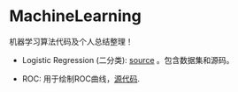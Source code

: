 # MachineLearning

机器学习算法代码及个人总结整理！

- Logistic Regression (二分类):  [source](https://github.com/csuldw/MachineLearning/tree/master/Logistic%20Regression) 。包含数据集和源码。

- ROC: 用于绘制ROC曲线，[源代码](https://github.com/csuldw/MachineLearning/tree/master/ROC).